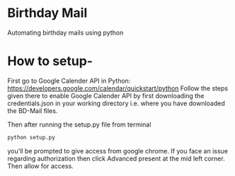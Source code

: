 # Birthday Mail
Automating birthday mails using python 

# How to setup-
First go to Google Calender API in Python: https://developers.google.com/calendar/quickstart/python
Follow the steps given there to enable Google Calender API by first downloading the credentials.json in your 
working directory i.e. where you have downloaded the BD-Mail files.

Then after running the setup.py file from terminal
```python
python setup.py
```
you'll be prompted to give access from google chrome.
If you face an issue regarding authorization then click Advanced present  at the mid left corner. 
Then allow for access.
